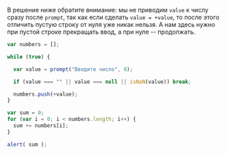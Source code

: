 В решение ниже обратите внимание: мы не приводим `value` к числу сразу после `prompt`, так как если сделать `value = +value`, то после этого отличить пустую строку от нуля уже никак нельзя. А нам здесь нужно при пустой строке прекращать ввод, а при нуле -- продолжать.

```js run demo
var numbers = [];

while (true) {

  var value = prompt("Введите число", 0);

  if (value === "" || value === null || isNaN(value)) break;

  numbers.push(+value);
}

var sum = 0;
for (var i = 0; i < numbers.length; i++) {
  sum += numbers[i];
}

alert( sum );
```

